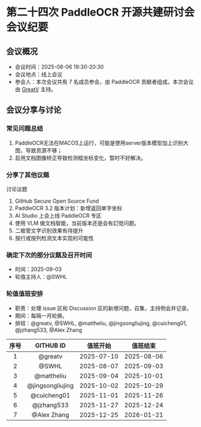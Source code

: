 # 第二十四次 PaddleOCR 开源共建研讨会会议纪要

## 会议概况

- 会议时间：2025-08-06 19:30-20:30
- 会议地点：线上会议
- 参会人：本次会议共有 7 名成员参会，由 PaddleOCR 贡献者组成。本次会议由 [GreatV](https://github.com/greatv) 主持。

## 会议分享与讨论

### 常见问题总结

1. PaddleOCR无法在MACOS上运行，可能是使用server版本模型加上识别大图，导致资源不够；
2. 启用文档图像矫正导致检测框坐标变化，暂时不好解决。

### 分享了其他议题

讨论议题
1. GitHub Secure Open Source Fund
2. PaddleOCR 3.2 版本计划：新增返回单字坐标
3. AI Studio 上会上线 PaddleOCR 专区
4. 使用 VLM 做文档智能，当前版本还是会有幻觉问题。
5. 二极管文字识别效果有待提升
6. 按行或按列检测文本实现的可能性

### 确定下次的部分议题及召开时间

- 时间：2025-09-03
- 轮值主持人：@SWHL

### 轮值值班安排

- 职责：处理 issue 区和 Discussion 区的新增问题，召集，主持例会并记录。
- 期间：每隔一月轮换。
- 排班：@greatv, @SWHL, @mattheliu, @jingsongliujing, @cuicheng01, @jzhang533, @Alex Zhang

序号|GITHUB ID|值班开始|值班结束
:------:|:------:|:------:|:------:
1|@greatv|2025-07-10|2025-08-06
2|@SWHL |2025-08-07|2025-09-03
3|@mattheliu |2025-09-04|2025-10-01
4|@jingsongliujing |2025-10-02|2025-10-29
5|@cuicheng01 |2025-11-01|2025-11-26
6|@jzhang533 |2025-11-27|2025-12-24
7|@Alex Zhang |2025-12-25|2026-01-21
